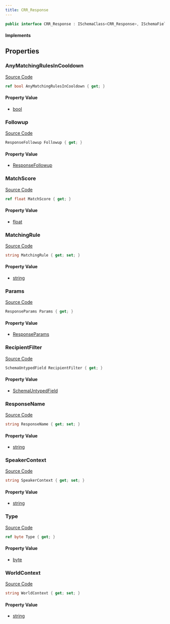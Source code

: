 ```yaml
---
title: CRR_Response
---
```


```csharp
public interface CRR_Response : ISchemaClass<CRR_Response>, ISchemaField, ISchemaClass, INativeHandle
```

#### Implements

## Properties

### AnyMatchingRulesInCooldown

[Source Code](https://github.com/swiftly-solution/swiftlys2/blob/beta/managed/src/SwiftlyS2.Generated/Schemas/Interfaces/CRR_Response.cs#L26)

```csharp
ref bool AnyMatchingRulesInCooldown { get; }
```

#### Property Value

- [bool](https://learn.microsoft.com/dotnet/api/system.boolean)

### Followup

[Source Code](https://github.com/swiftly-solution/swiftlys2/blob/beta/managed/src/SwiftlyS2.Generated/Schemas/Interfaces/CRR_Response.cs#L32)

```csharp
ResponseFollowup Followup { get; }
```

#### Property Value

- [ResponseFollowup](/docs/api/shared/schemadefinitions/responsefollowup)

### MatchScore

[Source Code](https://github.com/swiftly-solution/swiftlys2/blob/beta/managed/src/SwiftlyS2.Generated/Schemas/Interfaces/CRR_Response.cs#L24)

```csharp
ref float MatchScore { get; }
```

#### Property Value

- [float](https://learn.microsoft.com/dotnet/api/system.single)

### MatchingRule

[Source Code](https://github.com/swiftly-solution/swiftlys2/blob/beta/managed/src/SwiftlyS2.Generated/Schemas/Interfaces/CRR_Response.cs#L20)

```csharp
string MatchingRule { get; set; }
```

#### Property Value

- [string](https://learn.microsoft.com/dotnet/api/system.string)

### Params

[Source Code](https://github.com/swiftly-solution/swiftlys2/blob/beta/managed/src/SwiftlyS2.Generated/Schemas/Interfaces/CRR_Response.cs#L22)

```csharp
ResponseParams Params { get; }
```

#### Property Value

- [ResponseParams](/docs/api/shared/schemadefinitions/responseparams)

### RecipientFilter

[Source Code](https://github.com/swiftly-solution/swiftlys2/blob/beta/managed/src/SwiftlyS2.Generated/Schemas/Interfaces/CRR_Response.cs#L35)

```csharp
SchemaUntypedField RecipientFilter { get; }
```

#### Property Value

- [SchemaUntypedField](/docs/api/shared/schemas/schemauntypedfield)

### ResponseName

[Source Code](https://github.com/swiftly-solution/swiftlys2/blob/beta/managed/src/SwiftlyS2.Generated/Schemas/Interfaces/CRR_Response.cs#L18)

```csharp
string ResponseName { get; set; }
```

#### Property Value

- [string](https://learn.microsoft.com/dotnet/api/system.string)

### SpeakerContext

[Source Code](https://github.com/swiftly-solution/swiftlys2/blob/beta/managed/src/SwiftlyS2.Generated/Schemas/Interfaces/CRR_Response.cs#L28)

```csharp
string SpeakerContext { get; set; }
```

#### Property Value

- [string](https://learn.microsoft.com/dotnet/api/system.string)

### Type

[Source Code](https://github.com/swiftly-solution/swiftlys2/blob/beta/managed/src/SwiftlyS2.Generated/Schemas/Interfaces/CRR_Response.cs#L16)

```csharp
ref byte Type { get; }
```

#### Property Value

- [byte](https://learn.microsoft.com/dotnet/api/system.byte)

### WorldContext

[Source Code](https://github.com/swiftly-solution/swiftlys2/blob/beta/managed/src/SwiftlyS2.Generated/Schemas/Interfaces/CRR_Response.cs#L30)

```csharp
string WorldContext { get; set; }
```

#### Property Value

- [string](https://learn.microsoft.com/dotnet/api/system.string)

